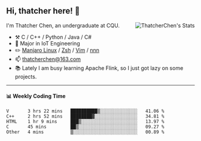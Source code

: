 ## Hi, thatcher here! :wave:

<img align="right" src="https://github-readme-stats.vercel.app/api?username=thatcherchen&title_color=333&text_color=777" alt="ThatcherChen's Stats" >

I'm Thatcher Chen, an undergraduate at CQU.

- :hammer_and_pick:  C / C++ / Python / Java / C# 
- :seedling:  Major in IoT Engineering
- :pencil2: [Manjaro Linux](https://github.com/manjaro) / [Zsh](https://github.com/zsh-users/zsh) / [Vim](https://github.com/vim/vim) / [nnn](https://github.com/jarun/nnn)
- :mailbox: thatcherchen@163.com
- :books: Lately I am busy learning Apache Flink, so I just got lazy on some projects.

---

#### :bar_chart: Weekly Coding Time

<!--START_SECTION:waka-->

```text
V       3 hrs 22 mins   ██████████▒░░░░░░░░░░░░░░   41.06 %
C++     2 hrs 52 mins   ████████▓░░░░░░░░░░░░░░░░   34.81 %
HTML    1 hr 9 mins     ███▒░░░░░░░░░░░░░░░░░░░░░   13.97 %
C       45 mins         ██▒░░░░░░░░░░░░░░░░░░░░░░   09.27 %
Other   4 mins          ▒░░░░░░░░░░░░░░░░░░░░░░░░   00.89 %
```

<!--END_SECTION:waka-->
